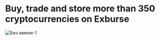 # Buy, trade and store more than 350 cryptocurrencies on Exburse

![Без имени-1](https://github.com/wfang3579/Exburse-Innovative-Crypto-Exchange/assets/118650203/df45f818-0e5f-471e-9de9-93a74b57e68d)
